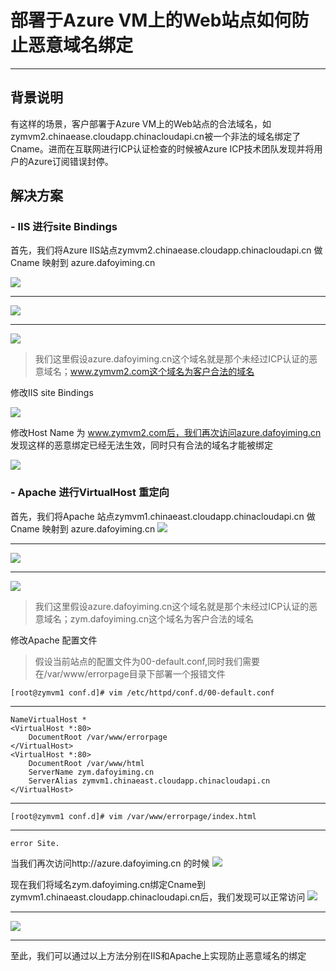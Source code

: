 # 部署于Azure VM上的Web站点如何防止恶意域名绑定 #

----------
## 背景说明 ##

有这样的场景，客户部署于Azure VM上的Web站点的合法域名，如zymvm2.chinaease.cloudapp.chinacloudapi.cn被一个非法的域名绑定了Cname。进而在互联网进行ICP认证检查的时候被Azure ICP技术团队发现并将用户的Azure订阅错误封停。

## 解决方案 ##

### - IIS 进行site Bindings ###

首先，我们将Azure IIS站点zymvm2.chinaease.cloudapp.chinacloudapi.cn 做Cname 映射到 azure.dafoyiming.cn

![](http://i.imgur.com/kicgrzm.png)

----------
![](http://i.imgur.com/Yzmo9iO.png)

----------
![](http://i.imgur.com/tzFkM34.png)

> 我们这里假设azure.dafoyiming.cn这个域名就是那个未经过ICP认证的恶意域名；www.zymvm2.com这个域名为客户合法的域名

修改IIS site Bindings

![](http://i.imgur.com/pgYE44y.png)

修改Host Name 为 www.zymvm2.com后，我们再次访问azure.dafoyiming.cn 发现这样的恶意绑定已经无法生效，同时只有合法的域名才能被绑定

![](http://i.imgur.com/7VXktOv.png)

### - Apache 进行VirtualHost 重定向 ###

首先，我们将Apache 站点zymvm1.chinaeast.cloudapp.chinacloudapi.cn 做Cname 映射到 azure.dafoyiming.cn
![](http://i.imgur.com/xybO7H8.png)

----------
![](http://i.imgur.com/FYNqwEe.png)

----------

![](http://i.imgur.com/CvsGSQa.png)

> 我们这里假设azure.dafoyiming.cn这个域名就是那个未经过ICP认证的恶意域名；zym.dafoyiming.cn这个域名为客户合法的域名

修改Apache 配置文件


> 假设当前站点的配置文件为00-default.conf,同时我们需要在/var/www/errorpage目录下部署一个报错文件

	[root@zymvm1 conf.d]# vim /etc/httpd/conf.d/00-default.conf

----------

	NameVirtualHost *
	<VirtualHost *:80>
        DocumentRoot /var/www/errorpage
	</VirtualHost>
	<VirtualHost *:80>
        DocumentRoot /var/www/html
        ServerName zym.dafoyiming.cn
        ServerAlias zymvm1.chinaeast.cloudapp.chinacloudapi.cn
	</VirtualHost>

----------
	[root@zymvm1 conf.d]# vim /var/www/errorpage/index.html

----------
    error Site.

当我们再次访问http://azure.dafoyiming.cn 的时候
![](http://i.imgur.com/803zCLh.png)

现在我们将域名zym.dafoyiming.cn绑定Cname到zymvm1.chinaeast.cloudapp.chinacloudapi.cn后，我们发现可以正常访问
![](http://i.imgur.com/6F00Ufy.png)

----------
![](http://i.imgur.com/BvTcDAv.png)


----------
至此，我们可以通过以上方法分别在IIS和Apache上实现防止恶意域名的绑定